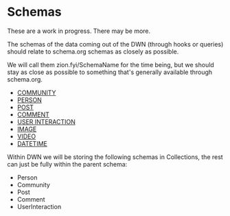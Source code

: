 # Schemas

These are a work in progress. There may be more.

The schemas of the data coming out of the DWN (through hooks or queries) should relate to schema.org schemas as closely as possible.

We will call them zion.fyi/SchemaName for the time being, but we should stay as close as possible to something that's generally available through schema.org.

- [COMMUNITY](COMMUNITY.md)
- [PERSON](PERSON.md)
- [POST](POST.md)
- [COMMENT](COMMENT.md)
- [USER INTERACTION](USERINTERACTION.md)
- [IMAGE](IMAGE.md)
- [VIDEO](VIDEO.md)
- [DATETIME](DATETIME.md)

Within DWN we will be storing the following schemas in Collections, the rest can just be fully within the parent schema:

- Person
- Community
- Post
- Comment
- UserInteraction
